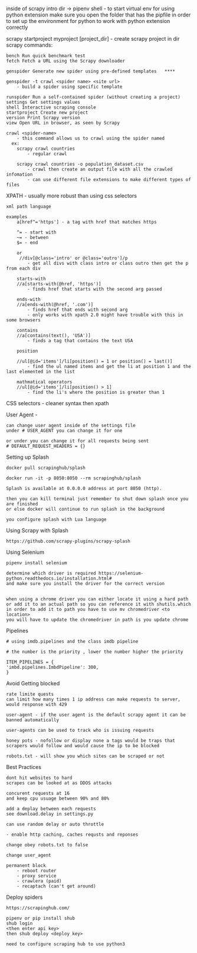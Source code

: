 <!-- to start project -->

inside of scrapy intro dir -> pipenv shell - to start virtual env
for using python extension make sure you open the folder that has the pipfile in order to set up the
environment for python to work with python extension correctly

<!--  -->

scrapy startproject myproject [project_dir] - create scrapy project in dir
scrapy commands:

    bench Run quick benchmark test
    fetch Fetch a URL using the Scrapy downloader

    genspider Generate new spider using pre-defined templates   ****

    genspider -t crawl <spider name> <site url>
        - build a spider using specific template

    runspider Run a self-contained spider (without creating a project)
    settings Get settings values
    shell Interactive scraping console
    startproject Create new project
    version Print Scrapy version
    view Open URL in browser, as seen by Scrapy

    crawl <spider-name>
        - this command allows us to crawl using the spider named
      ex:
        scrapy crawl countries
            - regular crawl

        scrapy crawl countries -o population_dataset.csv
            - crawl then create an output file with all the crawled infomation
            - can use different file extensions to make different types of files

XPATH - usually more robust than using css selectors

    xml path language

    examples
        a[href^='https'] - a tag with href that matches https

        ^= - start with
        ~= - between
        $= - end

        or
         //div[@class='intro' or @class='outro']/p
            - get all divs with class intro or class outro then get the p from each div

        starts-with
        //a[starts-with(@href, 'https')]
            - finds href that starts with the second arg passed

        ends-with
        //a[ends-with(@href, '.com')]
            - finds href that ends with second arg
            - only works with xpath 2.0 might have trouble with this in some browsers

        contains
        //a[contains(text(), 'USA')]
            - finds a tag that contains the text USA

        position

        //ul[@id='items']/li[position() = 1 or position() = last()]
            - find the ul named items and get the li at position 1 and the last elemented in the list

        mathmatical operators
        //ul[@id='items']/li[position() > 1]
            - find the li's where the position is greater than 1

CSS selectors - cleaner syntax then xpath

User Agent -

    can change user agent inside of the settings file
    under # USER_AGENT you can change it for one

    or under you can change it for all requests being sent
    # DEFAULT_REQUEST_HEADERS = {}

Setting up Splash

    docker pull scrapinghub/splash

    docker run -it -p 8050:8050 --rm scrapinghub/splash

    Splash is available at 0.0.0.0 address at port 8050 (http).

    then you can kill terminal just remember to shut down splash once you are finished
    or else docker will continue to run splash in the background

    you configure splash with Lua language

Using Scrapy with Splash

    https://github.com/scrapy-plugins/scrapy-splash

Using Selenium

    pipenv install selenium

    determine which driver is required https://selenium-python.readthedocs.io/installation.html#
    and make sure you install the driver for the correct version


    when using a chrome driver you can either locate it using a hard path or add it to an actual path so you can reference it with shutils.which
    in order to add it to path you have to use mv chromedriver <to location>
    you will have to update the chromedriver in path is you update chrome

Pipelines

    # using imdb.pipelines and the class imdb pipeline

    # the number is the priority , lower the number higher the priority

    ITEM_PIPELINES = {
    'imbd.pipelines.ImbdPipeline': 300,
    }

Avoid Getting blocked

    rate limite quests
    can limit how many times 1 ip address can make requests to server, would response with 429

    user-agent - if the user agent is the default scrapy agent it can be banned automatically

    user-agents can be used to track who is issuing requests

    honey pots - nofollow or display none a tags would be traps that scrapers would follow and would cause the ip to be blocked

    robots.txt - will show you which sites can be scraped or not

Best Practices

    dont hit websites to hard
    scrapes can be looked at as DDOS attacks

    concurent requests at 16
    and keep cpu usuage between 90% and 80%

    add a deplay between each requests
    see download.delay in settings.py

    can use random delay or auto throttle

    - enable http caching, caches requsts and reponses

    change obey robots.txt to false

    change user_agent

    permanent block
        - reboot router
        - proxy service
        - crawlera (paid)
        - recaptach (can't get around)

Deploy spiders

    https://scrapinghub.com/

    pipenv or pip install shub
    shub login
    <then enter api key>
    then shub deploy <deploy key>

    need to configure scraping hub to use python3
